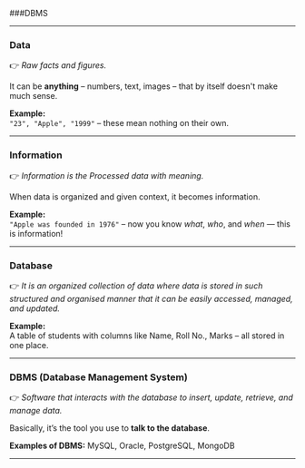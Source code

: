 ###DBMS 

---

### **Data**
👉 *Raw facts and figures.*

It can be **anything** – numbers, text, images – that by itself doesn't make much sense.

**Example:**  
`"23", "Apple", "1999"` – these mean nothing on their own.

---

### **Information**
👉 *Information is the Processed data with meaning.*

When data is organized and given context, it becomes information.

**Example:**  
`"Apple was founded in 1976"` – now you know *what*, *who*, and *when* — this is information!

---

### **Database**
👉 *It is an organized collection of data where data is stored in such structured and organised manner that it can be easily accessed, managed, and updated.*

**Example:**  
A table of students with columns like Name, Roll No., Marks – all stored in one place.

---

### **DBMS (Database Management System)**
👉 *Software that interacts with the database to insert, update, retrieve, and manage data.*

Basically, it’s the tool you use to **talk to the database**.

**Examples of DBMS:** MySQL, Oracle, PostgreSQL, MongoDB

---
